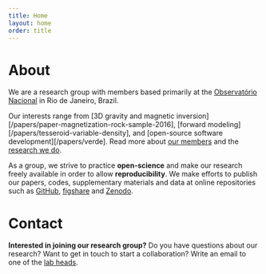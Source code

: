 ```yaml
---
title: Home
layout: home
order: title
---
```


# About

We are a research group with members based primarily at the
[Observatório Nacional](http://www.on.br/) in Rio de Janeiro, Brazil.

Our interests range from
[3D gravity and magnetic inversion][/papers/paper-magnetization-rock-sample-2016],
[forward modeling][/papers/tesseroid-variable-density],
and
[open-source software development][/papers/verde].
Read more about [our members](/people) and the [research we do](/papers).

As a group, we strive to practice **open-science** and make our research freely
available in order to allow **reproducibility**.
We make efforts to publish our papers, codes, supplementary materials and data
at online repositories such as [GitHub](http://github.com/pinga-lab),
[figshare](http://figshare.com/) and [Zenodo](https://zenodo.org/).

# Contact

**Interested in joining our research group?**
Do you have questions about our research?
Want to get in touch to start a collaboration?
Write an email to one of the [lab heads](/people).

